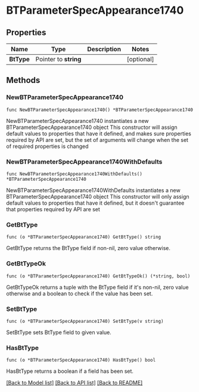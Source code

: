 # BTParameterSpecAppearance1740

## Properties

Name | Type | Description | Notes
------------ | ------------- | ------------- | -------------
**BtType** | Pointer to **string** |  | [optional] 

## Methods

### NewBTParameterSpecAppearance1740

`func NewBTParameterSpecAppearance1740() *BTParameterSpecAppearance1740`

NewBTParameterSpecAppearance1740 instantiates a new BTParameterSpecAppearance1740 object
This constructor will assign default values to properties that have it defined,
and makes sure properties required by API are set, but the set of arguments
will change when the set of required properties is changed

### NewBTParameterSpecAppearance1740WithDefaults

`func NewBTParameterSpecAppearance1740WithDefaults() *BTParameterSpecAppearance1740`

NewBTParameterSpecAppearance1740WithDefaults instantiates a new BTParameterSpecAppearance1740 object
This constructor will only assign default values to properties that have it defined,
but it doesn't guarantee that properties required by API are set

### GetBtType

`func (o *BTParameterSpecAppearance1740) GetBtType() string`

GetBtType returns the BtType field if non-nil, zero value otherwise.

### GetBtTypeOk

`func (o *BTParameterSpecAppearance1740) GetBtTypeOk() (*string, bool)`

GetBtTypeOk returns a tuple with the BtType field if it's non-nil, zero value otherwise
and a boolean to check if the value has been set.

### SetBtType

`func (o *BTParameterSpecAppearance1740) SetBtType(v string)`

SetBtType sets BtType field to given value.

### HasBtType

`func (o *BTParameterSpecAppearance1740) HasBtType() bool`

HasBtType returns a boolean if a field has been set.


[[Back to Model list]](../README.md#documentation-for-models) [[Back to API list]](../README.md#documentation-for-api-endpoints) [[Back to README]](../README.md)



